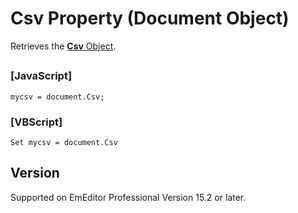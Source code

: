 # Csv Property (Document Object)

Retrieves the [**Csv** Object](../csv/index).

## 

### \[JavaScript\]

```
mycsv = document.Csv;
```

### \[VBScript\]

```
Set mycsv = document.Csv
```

## Version

Supported on EmEditor Professional Version 15.2 or later.
